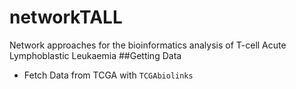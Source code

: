 # networkTALL
Network approaches for the bioinformatics analysis of T-cell Acute Lymphoblastic Leukaemia
##Getting Data

- Fetch Data from TCGA with `TCGAbiolinks`

